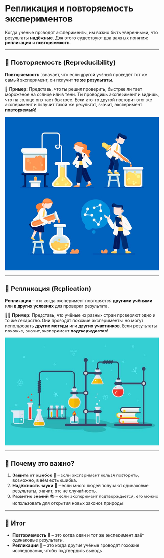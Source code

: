 # Репликация и повторяемость экспериментов

Когда учёные проводят эксперименты, им важно быть уверенными, что результаты **надёжные**. Для этого существуют два важных понятия: **репликация** и **повторяемость**.

---

## 🔁 Повторяемость (Reproducibility)

**Повторяемость** означает, что если другой учёный проведёт тот же самый эксперимент, он получит **те же результаты**.

🧪 **Пример:** Представь, что ты решил проверить, быстрее ли тает мороженое на солнце или в тени. Ты проводишь эксперимент и видишь, что на солнце оно тает быстрее. Если кто-то другой повторит этот же эксперимент и получит такой же результат, значит, эксперимент **повторяемый**!

![Повторяемость эксперимента](images/scientific_experiment.jpg)

---

## 🧪 Репликация (Replication)

**Репликация** – это когда эксперимент повторяется **другими учёными** или **в других условиях** для проверки результата.

👩‍🔬 **Пример:** Представь, что учёные из разных стран проверяют одно и то же лекарство. Они проводят похожие эксперименты, но могут использовать **другие методы** или **других участников**. Если результаты похожие, значит, эксперимент **подтверждается**!

![Репликация эксперимента](images/science_lab.jpg)

---

## 🤔 Почему это важно?

1. **Защита от ошибок** 🧐 – если эксперимент нельзя повторить, возможно, в нём есть ошибка.
2. **Надёжность науки** 🔬 – если много людей получают одинаковые результаты, значит, это не случайность.
3. **Развитие знаний** 📚 – если эксперимент подтверждается, его можно использовать для открытия новых законов природы!

---

## 🔎 Итог

- **Повторяемость** 🔁 – это когда один и тот же эксперимент даёт одинаковые результаты.
- **Репликация** 🧪 – это когда другие учёные проводят похожие исследования, чтобы подтвердить выводы.